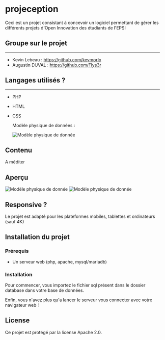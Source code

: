 # projeception

Ceci est un projet consistant à concevoir un logiciel permettant de gérer les différents projets d'Open Innovation des étudiants de l'EPSI

## Groupe sur le projet

----------------------------

- Kevin Lebeau : <https://github.com/kevmorlo>
- Augustin DUVAL : <https://github.com/Flys3r>

## Langages utilisés ?

----------------------------

- PHP
- HTML
- CSS

    Modèle physique de données :

  ![Modèle physique de donnée](static/media/img/MPD.png)

## Contenu

A méditer

## Aperçu

![Modèle physique de donnée](static/media/img/index.png)
![Modèle physique de donnée](static/media/img/login.png)

## Responsive ?

Le projet est adapté pour les plateformes mobiles, tablettes et ordinateurs (sauf 4K)

## Installation du projet

### Prérequis

- Un serveur web (php, apache, mysql/mariadb)

### Installation

Pour commencer, vous importez le fichier sql présent dans le dossier database dans votre base de données.

Enfin, vous n'avez plus qu'a lancer le serveur vous connecter avec votre navigateur web !

## License

Ce projet est protégé par la license Apache 2.0.
